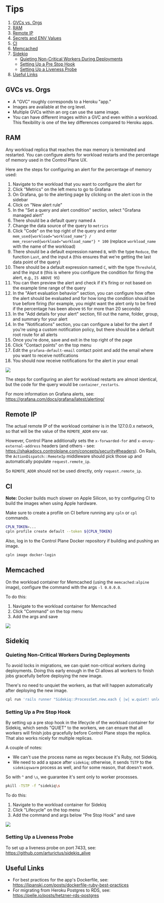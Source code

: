 # Tips

1. [GVCs vs. Orgs](#gvcs-vs-orgs)
2. [RAM](#ram)
3. [Remote IP](#remote-ip)
4. [Secrets and ENV Values](/docs/secrets-and-env-values.md)
5. [CI](#ci)
6. [Memcached](#memcached)
7. [Sidekiq](#sidekiq)
   - [Quieting Non-Critical Workers During Deployments](#quieting-non-critical-workers-during-deployments)
   - [Setting Up a Pre Stop Hook](#setting-up-a-pre-stop-hook)
   - [Setting Up a Liveness Probe](#setting-up-a-liveness-probe)
8. [Useful Links](#useful-links)

## GVCs vs. Orgs

- A "GVC" roughly corresponds to a Heroku "app."
- Images are available at the org level.
- Multiple GVCs within an org can use the same image.
- You can have different images within a GVC and even within a workload. This flexibility is one of the key differences
  compared to Heroku apps.

## RAM

Any workload replica that reaches the max memory is terminated and restarted. You can configure alerts for workload
restarts and the percentage of memory used in the Control Plane UX.

Here are the steps for configuring an alert for the percentage of memory used:

1. Navigate to the workload that you want to configure the alert for
2. Click "Metrics" on the left menu to go to Grafana
3. On Grafana, go to the alerting page by clicking on the alert icon in the sidebar
4. Click on "New alert rule"
5. In the "Set a query and alert condition" section, select "Grafana managed alert"
6. There should be a default query named `A`
7. Change the data source of the query to `metrics`
8. Click "Code" on the top right of the query and enter `mem_used{workload="workload_name"} / mem_reserved{workload="workload_name"} * 100`
   (replace `workload_name` with the name of the workload)
9. There should be a default expression named `B`, with the type `Reduce`, the function `Last`, and the input `A` (this
   ensures that we're getting the last data point of the query)
10. There should be a default expression named `C`, with the type `Threshold`, and the input `B` (this is where you
    configure the condition for firing the alert, e.g., `IS ABOVE 95`)
11. You can then preview the alert and check if it's firing or not based on the example time range of the query
12. In the "Alert evaluation behavior" section, you can configure how often the alert should be evaluated and for how
    long the condition should be true before firing (for example, you might want the alert only to be fired if the
    percentage has been above `95` for more than 20 seconds)
13. In the "Add details for your alert" section, fill out the name, folder, group, and summary for your alert
14. In the "Notifications" section, you can configure a label for the alert if you're using a custom notification policy,
    but there should be a default root route for all alerts
15. Once you're done, save and exit in the top right of the page
16. Click "Contact points" on the top menu
17. Edit the `grafana-default-email` contact point and add the email where you want to receive notifications
18. You should now receive notifications for the alert in your email

![](assets/grafana-alert.png)

The steps for configuring an alert for workload restarts are almost identical, but the code for the query would be
`container_restarts`.

For more information on Grafana alerts, see: https://grafana.com/docs/grafana/latest/alerting/

## Remote IP

The actual remote IP of the workload container is in the 127.0.0.x network, so that will be the value of the
`REMOTE_ADDR` env var.

However, Control Plane additionally sets the `x-forwarded-for` and `x-envoy-external-address` headers (and others - see:
https://shakadocs.controlplane.com/concepts/security#headers). On Rails, the `ActionDispatch::RemoteIp` middleware should
pick those up and automatically populate `request.remote_ip`.

So `REMOTE_ADDR` should not be used directly, only `request.remote_ip`.

## CI

**Note:** Docker builds much slower on Apple Silicon, so try configuring CI to build the images when using Apple
hardware.

Make sure to create a profile on CI before running any `cpln` or `cpl` commands.

```sh
CPLN_TOKEN=...
cpln profile create default --token ${CPLN_TOKEN}
```

Also, log in to the Control Plane Docker repository if building and pushing an image.

```sh
cpln image docker-login
```

## Memcached

On the workload container for Memcached (using the `memcached:alpine` image), configure the command with the args
`-l 0.0.0.0`.

To do this:

1. Navigate to the workload container for Memcached
2. Click "Command" on the top menu
3. Add the args and save

![](assets/memcached.png)

## Sidekiq

### Quieting Non-Critical Workers During Deployments

To avoid locks in migrations, we can quiet non-critical workers during deployments. Doing this early enough in the CI
allows all workers to finish jobs gracefully before deploying the new image.

There's no need to unquiet the workers, as that will happen automatically after deploying the new image.

```sh
cpl run 'rails runner "Sidekiq::ProcessSet.new.each { |w| w.quiet! unless w[%q(hostname)].start_with?(%q(criticalworker.)) }"' -a my-app
```

### Setting Up a Pre Stop Hook

By setting up a pre stop hook in the lifecycle of the workload container for Sidekiq, which sends "QUIET" to the workers,
we can ensure that all workers will finish jobs gracefully before Control Plane stops the replica. That also works
nicely for multiple replicas.

A couple of notes:

- We can't use the process name as regex because it's Ruby, not Sidekiq.
- We need to add a space after `sidekiq`; otherwise, it sends `TSTP` to the `sidekiqswarm` process as well, and for some
  reason, that doesn't work.

So with `^` and `\s`, we guarantee it's sent only to worker processes.

```sh
pkill -TSTP -f ^sidekiq\s
```

To do this:

1. Navigate to the workload container for Sidekiq
2. Click "Lifecycle" on the top menu
3. Add the command and args below "Pre Stop Hook" and save

![](assets/sidekiq-pre-stop-hook.png)

### Setting Up a Liveness Probe

To set up a liveness probe on port 7433, see: https://github.com/arturictus/sidekiq_alive

## Useful Links

- For best practices for the app's Dockerfile, see: https://lipanski.com/posts/dockerfile-ruby-best-practices
- For migrating from Heroku Postgres to RDS, see: https://pelle.io/posts/hetzner-rds-postgres
